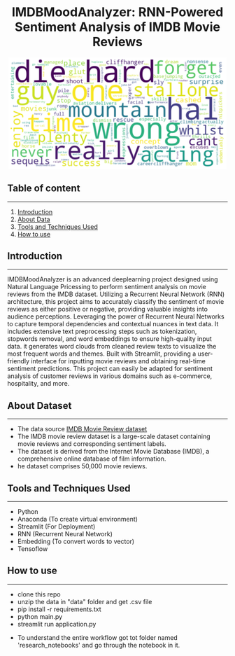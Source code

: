 # <div align="center">IMDBMoodAnalyzer: RNN-Powered Sentiment Analysis of IMDB Movie Reviews</div>
<div align="center">
  <img src="readme_data\output.png" alt="Designer" width="500"/>
</div>

## Table of content
--------------
1. [Introduction](#introduction)
2. [About Data](#about-data)
3. [Tools and Techniques Used](#tools-and-techniques-used)
4. [How to use](#how-to-use)

## Introduction
--------------
IMDBMoodAnalyzer is an advanced deeplearning project designed using Natural Language Pricessing to perform sentiment analysis on movie reviews from the IMDB dataset. Utilizing a Recurrent Neural Network (RNN) architecture, this project aims to accurately classify the sentiment of movie reviews as either positive or negative, providing valuable insights into audience perceptions. Leveraging the power of Recurrent Neural Networks to capture temporal dependencies and contextual nuances in text data. It includes extensive text preprocessing steps such as tokenization, stopwords removal, and word embeddings to ensure high-quality input data. it generates word clouds from cleaned review texts to visualize the most frequent words and themes. Built with Streamlit, providing a user-friendly interface for inputting movie reviews and obtaining real-time sentiment predictions. This project can easily be adapted for sentiment analysis of customer reviews in various domains such as e-commerce, hospitality, and more.

## About Dataset
----------------
* The data source [IMDB Movie Review dataset](https://www.kaggle.com/datasets/lakshmi25npathi/imdb-dataset-of-50k-movie-reviews)
* The IMDB movie review dataset is a large-scale dataset containing movie reviews and corresponding sentiment labels.
* The dataset is derived from the Internet Movie Database (IMDB), a comprehensive online database of film information.
* he dataset comprises 50,000 movie reviews.

## Tools and Techniques Used
----------------------------
* Python
* Anaconda (To create virtual environment)
* Streamlit (For Deployment)
* RNN (Recurrent Neural Network)
* Embedding (To convert words to vector)
* Tensoflow

## How to use
-------------
- clone this repo
- unzip the data in "data" folder and get .csv file
- pip install -r requirements.txt
- python main.py
- streamlit run application.py
* To understand the entire workflow got tot folder named 'research_notebooks' and go through the notebook in it.
